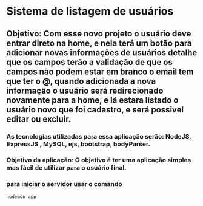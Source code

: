 # Sistema de listagem de usuários

## Objetivo: Com esse novo projeto o usuário deve entrar direto na home, e nela terá um botão para adicionar novas informações de usuários detalhe que os campos terão a validação de que os campos não podem estar em branco o email tem que ter o @, quando adicionada a nova informação o usuário será redirecionado novamente para a home, e lá estara listado o usuário novo que foi cadastro, e será possivel editar ou excluir.

### As tecnologias utilizadas para essa aplicação serão: NodeJS, ExpressJS , MySQL, ejs, bootstrap, bodyParser.

### Objetivo da aplicação: O objetivo é ter uma aplicação simples mas fácil de utilizar para o usuário final.

### para iniciar o servidor usar o comando

    nodemon app
